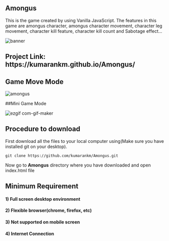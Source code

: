 ## Amongus
This is the game created by using Vanilla JavaScript. The features in this game are amongus character, amongus character movement, character leg movement, character kill feature, character kill count and Sabotage effect...

![banner](https://user-images.githubusercontent.com/60292723/116196302-f4ba3b80-a750-11eb-89ba-ca8ba605bc44.png)

<h2> Project Link: https://kumarankm.github.io/Amongus/</h2>


## Game Move Mode

 ![amongus](https://user-images.githubusercontent.com/60292723/116197081-e3256380-a751-11eb-94e2-ae0b2c014612.gif)
 
##Mini Game Mode
 
![ezgif com-gif-maker](https://user-images.githubusercontent.com/60292723/116198530-ace8e380-a753-11eb-98af-bbee1732dd8f.gif)

## Procedure to download
First download all the files to your local computer using(Make sure you have installed git on your desktop).
```
git clone https://github.com/kumarankm/Amongus.git
```
Now go to **Amongus** directory where you have downloaded and open index.html file

<h2>Minimum Requirement</h2>
<h4> 1) Full screen desktop environment</h4>
<h4> 2) Flexible browser(chrome, firefox, etc)</h4>
<h4> 3) Not supported on mobile screen</h4>
<h4> 4) Internet Connection</h4>




